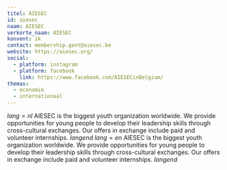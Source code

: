 ```yaml
---
titel: AIESEC
id: aiesec
naam: AIESEC
verkorte_naam: AIESEC
konvent: ik
contact: membership.gent@aiesec.be
website: https://aiesec.org/
social:
  - platform: instagram
  - platform: facebook
    link: https://www.facebook.com/AIESECinBelgium/
themas:
  - economie
  - internationaal
---
```


$lang=nl$ 
AIESEC is the biggest youth organization worldwide. We provide opportunities for young people to develop their leadership skills through cross-cultural exchanges. Our offers in exchange include paid and volunteer internships. 
$langend$ 
$lang=en$ 
AIESEC is the biggest youth organization worldwide. We provide opportunities for young people to develop their leadership skills through cross-cultural exchanges. Our offers in exchange include paid and volunteer internships. 
$langend$
